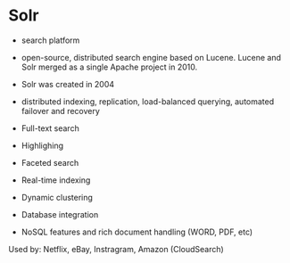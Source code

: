 # Solr
- search platform
- open-source, distributed search engine based on Lucene. Lucene and Solr merged as a single Apache project in 2010.
- Solr was created in 2004
- distributed indexing, replication, load-balanced querying, automated failover and recovery

- Full-text search
- Highlighing
- Faceted search
- Real-time indexing
- Dynamic clustering
- Database integration
- NoSQL features and rich document handling (WORD, PDF, etc)

Used by: Netflix, eBay, Instragram, Amazon (CloudSearch)

